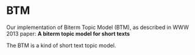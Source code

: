 # BTM
Our implementation of Biterm Topic Model (BTM), as described in WWW 2013 paper:
**A biterm topic model for short texts**

The BTM is a kind of short text topic model.
